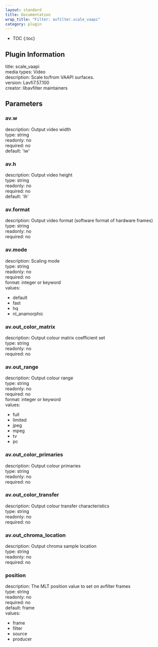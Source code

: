 ```yaml
---
layout: standard
title: Documentation
wrap_title: "Filter: avfilter.scale_vaapi"
category: plugin
---
```

* TOC
{:toc}

## Plugin Information

title: scale_vaapi  
media types:
Video  
description: Scale to/from VAAPI surfaces.  
version: Lavfi7.57.100  
creator: libavfilter maintainers  

## Parameters

### av.w

  
description:
Output video width  
type: string  
readonly: no  
required: no  
default: 'iw'  

### av.h

  
description:
Output video height  
type: string  
readonly: no  
required: no  
default: 'ih'  

### av.format

  
description:
Output video format (software format of hardware frames)  
type: string  
readonly: no  
required: no  

### av.mode

  
description:
Scaling mode  
type: string  
readonly: no  
required: no  
format: integer or keyword  
values:  

* default
* fast
* hq
* nl_anamorphic

### av.out_color_matrix

  
description:
Output colour matrix coefficient set  
type: string  
readonly: no  
required: no  

### av.out_range

  
description:
Output colour range  
type: string  
readonly: no  
required: no  
format: integer or keyword  
values:  

* full
* limited
* jpeg
* mpeg
* tv
* pc

### av.out_color_primaries

  
description:
Output colour primaries  
type: string  
readonly: no  
required: no  

### av.out_color_transfer

  
description:
Output colour transfer characteristics  
type: string  
readonly: no  
required: no  

### av.out_chroma_location

  
description:
Output chroma sample location  
type: string  
readonly: no  
required: no  

### position

  
description:
The MLT position value to set on avfilter frames  
type: string  
readonly: no  
required: no  
default: frame  
values:  

* frame
* filter
* source
* producer

